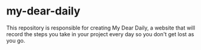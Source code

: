 # my-dear-daily
This repository is responsible for creating My Dear Daily, a website that will record the steps you take in your project every day so you don't get lost as you go.
